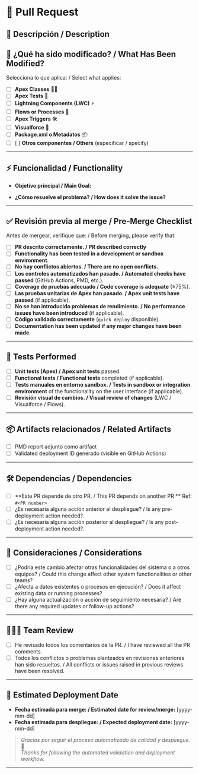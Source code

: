 # 🚀 Pull Request

## 📜 Descripción / Description
<!-- Breve descripción general del cambio realizado en este PR / Brief overview of the change made in this PR. -->

## 🔧 ¿Qué ha sido modificado? / What Has Been Modified?
Selecciona lo que aplica: / Select what applies:
- [ ] **Apex Classes** 🧑‍💻
- [ ] **Apex Tests** 🧪
- [ ] **Lightning Components (LWC)** ⚡
- [ ] **Flows or Processes** 🔄
- [ ] **Apex Triggers** 🛠️
- [ ] **Visualforce** 📜
- [ ] **Package.xml o Metadatos** 📦
- [ ] [ ] **Otros componentes / Others** (especificar / specify)

---

## ⚡ Funcionalidad / Functionality
- **Objetivo principal / Main Goal:**  
  <!-- Qué intenta conseguir este PR / What this PR is trying to achieve-->

- **¿Cómo resuelve el problema? / How does it solve the issue?**  
  <!-- Describe la solución aportada / Describe the solution provided-->

---

## ✅ Revisión previa al merge / Pre-Merge Checklist
Antes de mergear, verifique que: / Before merging, please verify that:

- [ ] **PR descrito correctamente. / PR described correctly**
- [ ] **Functionality has been tested in a development or sandbox environment**.
- [ ] **No hay conflictos abiertos. / There are no open conflicts.**
- [ ] **Los controles automatizados han pasado. / Automated checks have passed** (GitHub Actions, PMD, etc.).
- [ ] **Coverage de pruebas adecuado / Code coverage is adequate** (≥75%).
- [ ] **Las pruebas unitarias de Apex han pasado. / Apex unit tests have passed** (if applicable).
- [ ] **No se han introducido problemas de rendimiento. / No performance issues have been introduced** (if applicable).
- [ ] **Código validado correctamente** (`quick deploy` disponible).
- [ ] **Documentation has been updated if any major changes have been made**.

---

## 🧪 Tests Performed
- [ ] **Unit tests (Apex) / Apex unit tests** passed.
- [ ] **Functional tests / Functional tests** completed (if applicable).
- [ ] **Tests manuales en entorno sandbox. / Tests in sandbox or integration environment** of the functionality on the user interface (if applicable).
- [ ] **Revisión visual de cambios. / Visual review of changes** (LWC / Visualforce / Flows). 

---

## 📦 Artifacts relacionados / Related Artifacts
- [ ] PMD report adjunto como artifact
- [ ] Validated deployment ID generado (visible en GitHub Actions)

---

## 🛠️ Dependencias / Dependencies
- [ ] **Este PR depende de otro PR. / This PR depends on another PR ** 
  Ref: `#<PR number>`
- [ ] ¿Es necesaria alguna acción anterior al despliegue? / Is any pre-deployment action needed?.
- [ ] ¿Es necesaria alguna acción posterior al despliegue? / Is any post-deployment action needed?.

---

## 🚨 Consideraciones / Considerations
- [ ] ¿Podría este cambio afectar otras funcionalidades del sistema o a otros equipos? / Could this change affect other system functionalities or other teams?
- [ ] ¿Afecta a datos existentes o procesos en ejecución? / Does it affect existing data or running processes?
- [ ] ¿Hay alguna actualización o acción de seguimiento necesaria? / Are there any required updates or follow-up actions?

---

## 🧑‍🤝‍🧑 Team Review
- [ ] He revisado todos los comentarios de la PR. / I have reviewed all the PR comments.
- [ ] Todos los conflictos o problemas planteados en revisiones anteriores han sido resueltos. / All conflicts or issues raised in previous reviews have been resolved.

---

## 📅 Estimated Deployment Date
<!-- If applicable, provide the expected date or deployment window for this PR -->
- **Fecha estimada para merge: / Estimated date for review/merge:** [yyyy-mm-dd]
- **Fecha estimada para despliegue: / Expected deployment date:** [yyyy-mm-dd]

> _Gracias por seguir el proceso automatizado de calidad y despliegue._ 🙌  
> _Thanks for following the automated validation and deployment workflow._

---
